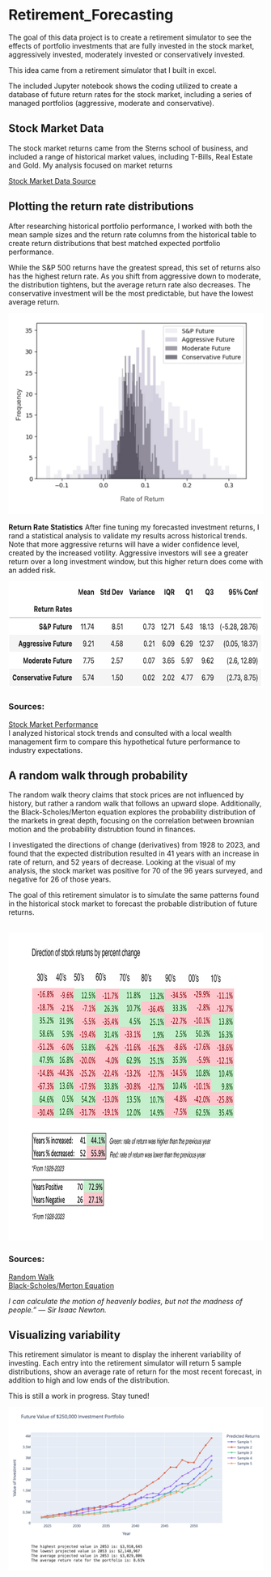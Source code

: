 # Retirement_Forecasting
The goal of this data project is to create a retirement simulator to see the effects of portfolio investments that are fully invested in the stock market, aggressively invested, moderately invested or conservatively invested.

This idea came from a retirement simulator that I built in excel.

The included Jupyter notebook shows the coding utilized to create a database of future return rates for the stock market, including a series of managed portfolios (aggressive, moderate and conservative).

## Stock Market Data
The stock market returns came from the Sterns school of business, and included a range of historical market values, including T-Bills, Real Estate and Gold.  My analysis focused on market returns

[Stock Market Data Source](https://pages.stern.nyu.edu/~adamodar/New_Home_Page/datafile/histretSP.html)

## Plotting the return rate distributions

After researching historical portfolio performance, I worked with both the mean sample sizes and the return rate columns from the historical table to create return distributions that best matched expected portfolio performance.

While the S&P 500 returns have the greatest spread, this set of returns also has the highest return rate.
As you shift from aggressive down to moderate, the distribution tightens, but the average return rate also decreases. The conservative investment will be the most predictable, but have the lowest average return.

![Rate Distributions](./Images/FutureReturnsDistribution.jpg)

**Return Rate Statistics**
After fine tuning my forecasted investment returns, I rand a statistical analysis to validate my results across historical trends.  Note that more aggressive returns will have a wider confidence level, created by the increased votility. Aggressive investors will see a greater return over a long investment window, but this higher return does come with an added risk.

<img src="Images/InvestmentReturnStatistics.png" width="670" height= "211">

### Sources:
[Stock Market Performance](https://www.sciencedirect.com/science/article/pii/S2405473915000331) <br>
I analyzed historical stock trends and consulted with a local wealth management firm to compare this hypothetical future performance to industry expectations.

## A random walk through probability

The random walk theory claims that stock prices are not influenced by history, but rather a random walk that follows an upward slope. Additionally, the Black-Scholes/Merton equation explores the probability distribution of the markets in great depth, focusing on the correlation between brownian motion and the probability distrubtion found in finances.

I investigated the directions of change (derivatives) from 1928 to 2023, and found that the expected distribution resulted in 41 years with an increase in rate of return, and 52 years of decrease. Looking at the visual of my analysis, the stock market was positive for 70 of the 96 years surveyed, and negative for 26 of those years.

The goal of this retirement simulator is to simulate the same patterns found in the historical stock market to forecast the probable distribution of future returns. <br><br>

<img src="Images/StockPatterns.jpg" width="900" height="610">

### Sources:
[Random Walk](https://www.sciencedirect.com/science/article/pii/S2405473915000331) <br>
[Black-Scholes/Merton Equation](https://www.youtube.com/watch?v=A5w-dEgIU1M)

*I can calculate the motion of heavenly bodies, but not the madness of people.” — Sir Isaac Newton.*

## Visualizing variability
This retirement simulator is meant to display the inherent variability of investing. Each entry into the retirement simulator will return 5 sample distributions, show an average rate of return for the most recent forecast, in addition to high and low ends of the distribution.

This is still a work in progress.  Stay tuned!

![Retirement Simulation](./Images/SampleForecast.jpg)